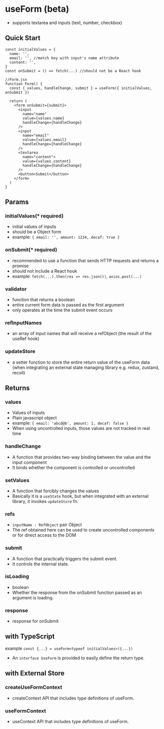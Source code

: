 # useForm (beta)

- supports textarea and inputs (text, number, checkbox)

## Quick Start

```
const initialValues = {
  name: '',
  email: '', //match key with input's name attribute
  content: '',
}
const onSubmit = () => fetch(...) //should not be a React hook

//Form.jsx
function Form() {
  const { values, handleChange, submit } = useForm({ initialValues, onSubmit })

  return (
    <form onSubmit={submit}>
      <input
        name="name"
        value={values.name}
        handleChange={handleChange}
      />
      <input
        name="email"
        value={values.email}
        handleChange={handleChange}
      />
      <textarea
        name="content">
        value={values.content}
        handleChange={handleChange}
      />
      <button>Submit</button>
    </form>
  )
}

```

## Params

### initialValues(\* required)

- initial values of inputs
- should be a Object form
- example: `{ email: '', amount: 1234, decaf: true }`

### onSubmit(\* required)

- recommended to use a function that sends HTTP requests and returns a promise
- should not include a React hook
- example: `fetch(...).then(res => res.json())`, `axios.post(...)`

### validator

- function that returns a boolean
- entire current form data is passed as the first argument
- only operates at the time the submit event occurs

### refInputNames

- an array of input names that will receive a refObject (the result of the useRef hook)

### updateStore

- a setter function to store the entire return value of the useForm data (when integrating an external state managing library e.g. redux, zustand, recoil)

## Returns

### values

- Values of inputs
- Plain javascript object
- example: `{ email: 'abcd@b', amount: 1, decaf: false }`
- When using uncontrolled inputs, those values are not tracked in real time

### handleChange

- A function that provides two-way binding between the value and the input component
- It binds whether the component is controlled or uncontrolled

### setValues

- A function that forcibly changes the values
- Basically it is a `useState` hook, but when integrated with an external library, it invokes `updateStore` fn.

### refs

- `inputName : RefObject` pair Object
- The ref obtained here can be used to create uncontrolled components or for direct access to the DOM

### submit

- A function that practically triggers the submit event.
- It controls the internal state.

### isLoading

- boolean
- Whether the response from the onSubmit function passed as an argument is loading.

### response

- response for onSubmit

## with TypeScript

example
`const {...} = useForm<typeof initialValues>({...})`

- An `interface UseForm` is provided to easily define the return type.

## with External Store

### createUseFormContext

- createContext API that includes type definitions of useForm.

### useFormContext

- useContext API that includes type definitions of useForm.
